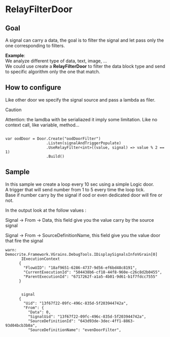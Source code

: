 RelayFilterDoor
====

## Goal

A signal can carry a data, the goal is to filter the signal and let pass only the one corresponding to filters.

**Example**:<br />
We analyze different type of data, text, image, ... <br/>
We could use create a **RelayFilterDoor** to filter the data block type and send to specific algorithm only the one that match.

## How to configure

Like other door we specify the signal source and pass a lambda as filer.

> [!Caution]
> Attention: the lamdba with be serialiazed it imply some limitation. Like no context call, like variable, method...

```charp

var oodDoor = Door.Create("oodDoorFilter")
                  .Listen(signalAndTriggerPopulate)
                  .UseRelayFilter<int>((value, signal) => value % 2 == 1)
                  .Build()
```

## Sample

In this sample we create a loop every 10 sec using a simple Logic door. <br />
A trigger that will send number from 1 to 5 every time the loop tick. <br />
Base if number carry by the signal if ood or even dedicated door will fire or not. <br/>

In the output look at the follow values :

Signal -> From -> Data, this field give you the value carry by the source signal

Signal -> From -> SourceDefinitionName, this field give you the value door that fire the signal

```
warn: Democrite.Framework.VGrains.DebugTools.IDisplaySignalsInfoVGrain[0]
       IExecutionContext
      {
        "FlowUID": "18af9651-6286-4737-9d56-ef6bd48c8191",
        "CurrentExecutionId": "504438b6-cf18-44f8-960e-c26c8d2b0455",
        "ParentExecutionId": "6717262f-a1a5-4b01-9d61-b1f7fdcc7555"
      }


       signal
      {
        "Uid": "13f67f22-09fc-496c-835d-5f203944742a",
        "From": {
          "Data": 0,
          "SignalUid": "13f67f22-09fc-496c-835d-5f203944742a",
          "SourceDefinitionId": "643d93de-3dec-4ff1-8863-93d04bcb3b0a",
          "SourceDefinitionName": "evenDoorFilter",
```